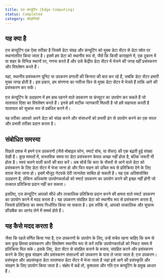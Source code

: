 ```yaml
---
title: एज कंप्यूटिंग (Edge Computing)
status: Completed
category: प्रौद्योगिकी
---
```


## यह क्या है

एज कंप्यूटिंग एक ऐसा तरीका है जिसमें डेटा संग्रह और कंप्यूटिंग को मुख्य डेटा सेंटर से डेटा स्रोत पर स्थानांतरित किया जाता है। इसमें हम डेटा को स्थानीय रूप से, जैसे कि किसी कारख़ाने में, एक दुकान में या शहर के विभिन्न स्थानों पर, गणना करते हैं और उसे केंद्रीय डेटा सेंटर में भेजने की जगह वहीं प्रसंस्करण और विश्लेषण करते हैं।

यहां, स्थानीय प्रसंस्करण यूनिट या उपकरण प्रणाली की किनारा की बात कर रहे हैं, जबकि डेटा सेंटर हमारी मुख्य जगह होती है। इस प्रकार, हम संगणना का नतीजा फिर से मुख्य डेटा सेंटर में भेजते हैं ताकि आगे की प्रसंस्करण कर सकें।

एज कंप्यूटिंग के उदाहरण में हम हाथ पहनने वाले उपकरण या कंप्यूटर का उपयोग कर सकते हैं जो यातायात दिशा का विश्लेषण करते हैं। इनसे हमें सटीक जानकारी मिलती है जो हमें सहायता करती है यातायात को सुचारू रूप से प्रबंधित करने में।

यह तरीका आपको अपने डेटा को संग्रह करने और संसाधनों को प्रभावी ढंग से उपयोग करने का एक सरल और प्रभावी तरीका प्रदान करता है।

## संबोधित समस्या

पिछले दशक में हमने एज उपकरणों (जैसे मोबाइल फोन, स्मार्ट वॉच, या सेंसर) की एक बढ़ती हुई संख्या देखी है।
कुछ मामलों में, वास्तविक समय पर डेटा प्रसंस्करण केवल अच्छा नहीं होता है, बल्कि जरूरी भी होता है।
स्वयं चलने वाली कारों की बात करें।
अब सोचें कि कार के सेंसरों से आने वाले डेटा को प्रसंस्करण के लिए डेटा सेंटर में भेजा जाना हो और फिर वाहन को उचित रूप से प्रतिक्रिया देने के लिए वापस भेजा जाना हो।
इसमें मौजूद नेटवर्क देरी जानलेवा साबित हो सकती है।
यह एक अतिशयोक्ति उदाहरण है, लेकिन अधिकांश उपयोगकर्ताओं को स्मार्ट उपकरण का उपयोग करने की इच्छा नहीं होगी जो तत्काल प्रतिक्रिया प्रदान नहीं कर सकता।

इसलिए, एज कंप्यूटिंग आपको सीधे और तत्कालिक प्रतिक्रिया प्रदान करने की क्षमता वाले स्मार्ट उपकरण का उपयोग करने में मदद करता है। यह उपकरण संग्रहित डेटा को स्थानीय रूप से प्रसंस्करण करता है, जिससे प्रतिक्रिया का समय निर्धारित किया जा सकता है। इस तरीके से, आपको तत्कालिक और सुचारू फ़ीडबैक का आनंद लेने में समर्थ होते हैं।

## यह कैसे मदद करता है

जैसा कि पहले वर्णित किया गया है, एज उपकरणों के उपयोग के लिए, उन्हें सचेत रहना चाहिए कि कम से कम कुछ हिस्सा प्रसंस्करण और विश्लेषण स्थानीय रूप से करें ताकि उपयोगकर्ताओं को निकट समय में प्रतिक्रिया मिल सके।
इसके लिए, डेटा सेंटर से संग्रहित कराने के बजाय, संग्रहित करने और प्रसंस्करण करने के लिए कुछ संग्रहण और प्रसंस्करण संसाधनों को उपकरण के पास ले जाया जाता है: एज उपकरण।
प्रसंस्कृत और अप्रसंस्कृत डेटा तत्पश्चात डेटा सेंटर में भेजा जाता है जहां इसे आगे की प्रसंस्कृति और संग्रहण के लिए उपयोग किया जाता है।
संक्षेप में कहें तो, कुशलता और गति एज कंप्यूटिंग के प्रमुख आधार हैं।
